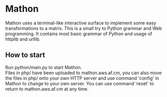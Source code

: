 Mathon
======

Mathon uses a terminal-like interactive surface to implement some easy transformations to a matrix. This is a small try to Python grammar and Web programming. It contains most basic grammar of Python and usage of httplib and urllib.

How to start
------------

Run python/main.py to start Mathon. <br />
Files in php/ have been uploaded to mathon.aws.af.cm, you can also move the files in php/ onto your own HTTP server and use command 'config' in Mathon to change to your own server. You can use command 'reset' to return to mathon.aws.af.cm at any time.
